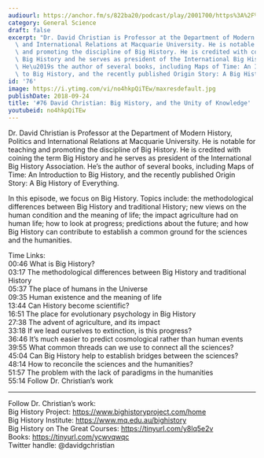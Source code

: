 ```yaml
---
audiourl: https://anchor.fm/s/822ba20/podcast/play/2001700/https%3A%2F%2Fd3ctxlq1ktw2nl.cloudfront.net%2Fproduction%2F2018-11-29%2F7682386-44100-2-a3d4f7e2aa034.mp3
category: General Science
draft: false
excerpt: "Dr. David Christian is Professor at the Department of Modern History, Politics\
  \ and International Relations at Macquarie University. He is notable for teaching\
  \ and promoting the discipline of Big History. He is credited with coining the term\
  \ Big History and he serves as president of the International Big History Association.\
  \ He\u2019s the author of several books, including Maps of Time: An Introduction\
  \ to Big History, and the recently published Origin Story: A Big History of Everything. "
id: '76'
image: https://i.ytimg.com/vi/no4hkpQiTEw/maxresdefault.jpg
publishDate: 2018-09-24
title: '#76 David Christian: Big History, and the Unity of Knowledge'
youtubeid: no4hkpQiTEw
---
```

<div class="timelinks">

Dr. David Christian is Professor at the Department of Modern History, Politics and International Relations at Macquarie University. He is notable for teaching and promoting the discipline of Big History. He is credited with coining the term Big History and he serves as president of the International Big History Association. He’s the author of several books, including Maps of Time: An Introduction to Big History, and the recently published Origin Story: A Big History of Everything. 

In this episode, we focus on Big History. Topics include: the methodological differences between Big History and traditional History; new views on the human condition and the meaning of life; the impact agriculture had on human life; how to look at progress; predictions about the future; and how Big History can contribute to establish a common ground for the sciences and the humanities.

Time Links:  
<time>00:46</time> What is Big History?        
<time>03:17</time> The methodological differences between Big History and traditional History   
<time>05:37</time> The place of humans in the Universe  
<time>09:35</time> Human existence and the meaning of life    
<time>13:44</time> Can History become scientific?      
<time>16:51</time> The place for evolutionary psychology in Big History       
<time>27:38</time> The advent of agriculture, and its impact  
<time>33:18</time> If we lead ourselves to extinction, is this progress?  
<time>36:46</time> It’s much easier to predict cosmological rather than human events  
<time>39:55</time> What common threads can we use to connect all the sciences?  
<time>45:04</time> Can Big History help to establish bridges between the sciences?  
<time>48:14</time> How to reconcile the sciences and the humanities?  
<time>51:57</time> The problem with the lack of paradigms in the humanities  
<time>55:14</time> Follow Dr. Christian’s work

---

Follow Dr. Christian’s work:  
Big History Project: https://www.bighistoryproject.com/home  
Big History Institute: https://www.mq.edu.au/bighistory  
Big History on The Great Courses: https://tinyurl.com/y8lq5e2v  
Books: https://tinyurl.com/ycwvqwqc  
Twitter handle: @davidgchristian
</div>

